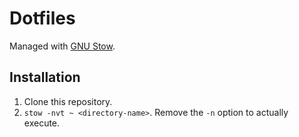 # Dotfiles

Managed with [GNU Stow](https://www.gnu.org/software/stow/).  

## Installation
1. Clone this repository.
2. `stow -nvt ~ <directory-name>`. Remove the `-n` option to actually execute.
